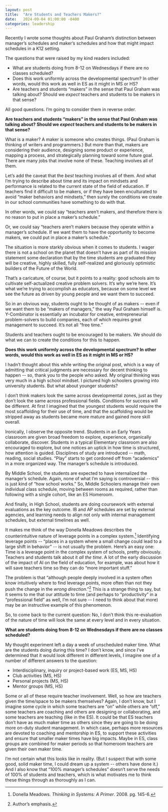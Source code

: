 ```yaml
---
layout: post
title:  "Are Students and Teachers Makers?"
date:   2024-09-04 01:00:00 -0400
categories: leadership
---
```

Recently I wrote some thoughts about Paul Graham’s distinction between manager’s schedules and maker’s schedules and how that might impact schedules in a K12 setting.

The questions that were raised by my kind readers included:

* What are students doing from 8-12 on Wednesdays if there are no classes scheduled?  
* Does this work uniformly across the developmental spectrum? In other words, would this work as well in ES as it might in MS or HS?  
* Are teachers and students “makers” in the sense that Paul Graham was talking about? Should we *expect* teachers and students to be makers in that sense?

All good questions. I’m going to consider them in reverse order.

**Are teachers and students “makers” in the sense that Paul Graham was talking about? Should we *expect* teachers and students to be makers in that sense?**

What is a maker? A maker is someone who creates things. (Paul Graham is thinking of writers and programmers.) But more than that, makers are considering their audience, designing some product or experience, mapping a process, and strategically planning toward some future goal. There are many jobs that involve none of these. Teaching involves all of them.

Let’s add the caveat that the *best* teaching involves all of them. And what I’m trying to describe about time and its impact on mindsets and performance is related to the current state of the field of education. If teachers find it difficult to be makers, or if they have been enculturated to avoid “maker behaviors and mindsets,” then surely the conditions we create in our school communities have something to do with that.

In other words, we could say “teachers aren’t makers, and therefore there is no reason to put in place a maker’s schedule.”

Or, we could say “teachers aren’t makers because they operate within a manager’s schedule. If we want them to have the opportunity to become makers, we could put in place a maker’s schedule.”

The situation is more starkly obvious when it comes to students. I wager there is not a school on the planet that doesn’t have as part of its mission statement some declaration that by the time students are graduated they will be creative, highly skilled, fully self-realized and gloriously optimistic builders of the Future of the World.

That’s a caricature, of course, but it points to a reality: good schools aim to cultivate self-actualized creative problem solvers. It’s why we’re here. It’s what we’re trying to accomplish as educators, because on some level we see the future as driven by young people and we want them to succeed.

So in an obvious way, students ought to be thought of as makers \-- even if we want them to be “makers of managers,” the way Paul Graham himself is. Y-Combinator is essentially an incubator for creative, entrepreneurial problem-solvers to build companies, each of which requires great management to succeed. It’s not all “free time.”

Students and teachers ought to be encouraged to be makers. We should do what we can to create the conditions for this to happen.

**Does this work uniformly across the developmental spectrum? In other words, would this work as well in ES as it might in MS or HS?**

I hadn’t thought about this while writing the original post, which is a way of admitting that critical judgments are necessary for decent thinking to happen \-- so, thank you to the people who asked. My original thinking was very much in a high school mindset. I pictured high schoolers growing into university students. But what about younger students?

I don’t think makers look the same across developmental zones, just as they don’t look the same across professional fields. Conditions for success will be different. At first I imagined that the youngest students would require the most scaffolding for their use of time, and that the scaffolding would be stripped away as students became more mature and gained more skill overall.

Ironically, I observe the opposite trend. Students in an Early Years classroom are given broad freedom to explore, experience, organically collaborate, discover. Students in a typical Elementary classroom are also encouraged to explore, but one notices an uptick in how time is structured, how attention is guided. Disciplines of study are introduced \-- math, reading, social studies. “Play” starts to get cordoned off from “academics” in a more organized way. The manager’s schedule is introduced.

By Middle School, the students are expected to have internalized the manager’s schedule. Again, none of what I’m saying is controversial \-- this is just kind of “how school works.” So, Middle Schoolers manage their own individual class schedule, moving between rooms as required, rather than following with a single cohort, like an ES Homeroom.

And finally, in High School, students are doing coursework with external evaluations as the key outcome. IB and AP schedules are set by external agencies, and learning needs to align not only with internal management schedules, but external timelines as well.

It makes me think of the way Donella Meadows describes the counterintuitive nature of leverage points in a complex system.[^1] Identifying leverage points \-- “places in a system where a small change could lead to a large shift in behavior” \-- is not usually the problem. Here’s an easy one: Time is a leverage point in the complex system of schools, pretty obviously. Teachers and students talk about it *all the time*. A lot of the early discussion of the impact of AI on the field of education, for example, was about how it will save teachers time so they can do “more important stuff.”

The problem is that “although people deeply involved in a system often know intuitively where to find leverage points, more often than not they push the change in the *wrong direction*.”[^2] This is a strange thing to say, but it seems to me that our attitude to time (and perhaps to “productivity” in a “professional field” as well, I’m not sure \-- I need to think about that more) may be an instructive example of this phenomenon.

So, to come back to the current question: No, I don’t think this re-evaluation of the nature of time will look the same at every level and in every situation.

**What are students doing from 8-12 on Wednesdays if there are no classes scheduled?**

My thought experiment left a day a week of unscheduled maker time. What are the students doing during this time? I don’t know, and since I’ve determined that it would look different in different levels, I imagine one of a number of different answers to the question:

* Interdisciplinary, inquiry or project-based work (ES, MS, HS)  
* Club activities (MS, HS)  
* Personal projects (MS, HS)  
* Mentor groups (MS, HS)

Some or all of these require teacher involvement. Well, so how are teachers given the time/space to be makers themselves? Again, I don’t know, but I imagine some cycle in which some teachers are “on” while others are “off,” some teachers are coaching and others are designing or collaborating, and some teachers are teaching (like in the ES). It could be that ES teachers don’t have as much maker time as others since they are going to be doing more on-duty student management. In which case, perhaps more resources are devoted to coaching and mentorship in ES, to support these activities and ensure that smaller maker times have big impacts. Maybe in ES, class groups are combined for maker periods so that homeroom teachers are given their own maker time.

I’m not certain what this looks like in reality. (But I suspect that with some good, solid maker time, I could dream up a system \-- others have done it.) And I also know that “100% manager’s schedules” doesn’t serve the needs of 100% of students and teachers, which is what motivates me to think these things through as thoroughly as I can.

[^1]:  Donella Meadows. *Thinking in Systems: A Primer*. 2008\. pg. 145-6.

[^2]:  Author’s emphasis.
